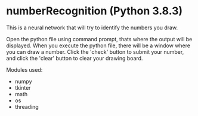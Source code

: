 # numberRecognition (Python 3.8.3)
This is a neural network that will try to identify the numbers you draw.

Open the python file using command prompt, thats where the output will be displayed. When you execute the python file, there will be a window where you can draw a number. Click the 'check' button to submit your number, and click the 'clear' button to clear your drawing board.

Modules used:
- numpy
- tkinter
- math
- os
- threading
